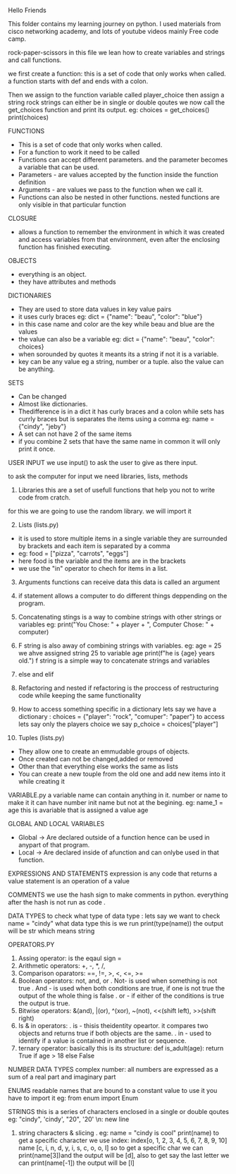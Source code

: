 Hello Friends

This folder contains my learning journey on python.
I used materials from cisco networking academy, and lots of youtube videos mainly Free code camp.

rock-paper-scissors
in this file we lean how to create variables and strings and call functions.

we first create  a function: this is a set of code that only works when called.
a function starts with def and ends with a colon.

Then we assign to the function variable called player_choice then assign a string rock
strings can either be in single or double qoutes
we now call the get_choices function and print its output.
eg: choices = get_choices()
print(choices)

FUNCTIONS
- This is a set of code that only works when called.
- For a function to work it need to be called
- Functions can accept different parameters. and the parameter becomes a variable that can be used.
- Parameters - are values accepted by the function inside the function definition
- Arguments - are values we pass to the function when we call it.
- Functions can also be nested in other functions. nested functions are only visible in that particular function

CLOSURE
- allows a function to remember the environment in which it was created and access variables from that environment, even after the enclosing function has finished executing.

OBJECTS
- everything is an object.
- they have attributes and methods

DICTIONARIES
- They are used to store data values in key value pairs
- it uses curly braces
eg: dict = {"name": "beau", "color": "blue"}
- in this case name and color are the key while beau and blue are the values
- the value can also be a variable
eg: dict = {"name": "beau", "color": choices}
- when sorounded by quotes it meants its a string if not it is a variable.
- key can be any value eg a string, number or a tuple. also the value can be anything.

SETS
- Can be changed
- Almost like dictionaries.
- Thedifference is in a dict it has curly braces and a colon while sets has currly braces but is separates the items using a comma
eg: name = {"cindy", "jeby"}
- A set can not have 2 of the same items
- if you combine 2 sets that have the same name in common it will only print it once.


 USER INPUT
 we use input() to ask the user to give as there input.

 to ask the computer for input we need libraries, lists, methods
 1. Libraries
 this are a set of usefull functions that help you not to write code from cratch.

for this we are going to use the random library. we will import it

2. Lists (lists.py)
- it is used to store multiple items in a single variable
they are surrounded by brackets and each item is separated by a comma
- eg: food = ["pizza", "carrots", "eggs"]
- here food is the variable and the items are in the brackets
- we use the "in" operator to chech for items in a list.

3. Arguments
functions can receive data this data is called an argument

4. if statement
allows a computer to do different things deppending on the program.

5. Concatenating stings
is a way to combine strings with other strings or variables
eg: print("You Chose: " + player + ", Computer Chose: " + computer)

6. F string
is also away of combining strings with variables.
eg: age = 25 we ahve assigned string 25 to variable age
print(f"he is {age} years old.")
f string is a simple way to concatenate strings and variables

7. else and elif

8. Refactoring and nested if
refactoring is the proccess of restructuring code while keeping the same functionality

9. How to access something specific in a dictionary
lets say we have a dictionary :
choices = {"player": "rock", "comuper": "paper"}
to access lets say only the players choice we say
p_choice = choices["player"]

10. Tuples (lists.py)
- They allow one to create an emmudable groups of objects.
- Once created can not be changed,added or removed
- Other than that everything else works the same as lists
- You can create a new touple from the old one and add new items into it while creating it


VARIABLE.py
a variable name can contain anything in it. number or name
to make it it can have number init name but not at the begining.
eg: name_1 = age this is avariable that is assigned a value age

GLOBAL  AND LOCAL VARIABLES
- Global -> Are declared outside of a function hence can be used in anypart of that program.
- Local -> Are declared inside of afunction and can onlybe used in that function.

EXPRESSIONS AND STATEMENTS
expression is any code that returns a value
statement is an operation of a value

COMMENTS
we use the hash sign to make comments in python.
everything after the hash is not run as code .

DATA TYPES
to check what type of data type :
lets say we want to check name = "cindy" what data type this is we run print(type(name)) the output will be str which means string

OPERATORS.PY
1. Assing operator: is the eqaul sign =
2. Arithmetic operators: +, -, *, /, 
3. Comparison oparators: ==, !=, >, <, <=, >=
4. Boolean operators: not, and, or
   . Not- is used when something is not true
   . And - is used when both conditions are true, if one is not true the output of the whole thing is false
   . or - if either of the conditions is true the output is true.
5. Bitwise operators: &(and), |(or), ^(xor), ~(not), <<(shift left), >>(shift right)
6. Is & in operators:
   . is - thisis theidentity opeartor. it compares two objects and returns true if both objects are the same.
   . in - used to identify if a value is contained in another list or sequence.
7. ternary operator: 
basically this is its structure:
      def is_adult(age):
           return True if age > 18 else False

NUMBER DATA TYPES
complex number: all numbers are expressed as a sum of a real part and imaginary part

ENUMS
readable names that are bound to a constant value
to use it you have to import it
eg: from enum import Enum

STRINGS
this is a series of characters enclosed in a single or double qoutes
eg: "cindy", 'cindy', "20", '20' 
\n: new line
1. string characters & slicing
      . eg: name = "cindy is cool"
            print(name)
    to get a specific character we use index:
    index[o, 1, 2, 3, 4, 5, 6, 7, 8, 9, 10]
    name [c, i, n, d, y, i, s, c, o, o, l]
    so to get a specific char we can print(name[3])and the output will be [d],
    also to get say the last letter we can print(name[-1]) the output will be [l]

